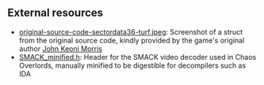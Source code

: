 ## External resources
- [original-source-code-sectordata36-turf.jpeg](./original-source-code-sectordata36-turf.jpeg):
  Screenshot of a struct from the original source code, kindly provided by the
  game's original author [John Keoni Morris](https://oldbytes.space/@diskblitz)
- [SMACK_minified.h](./SMACK_minified.h): Header for the SMACK video decoder
  used in Chaos Overlords, manually minified to be digestible for decompilers
  such as IDA
